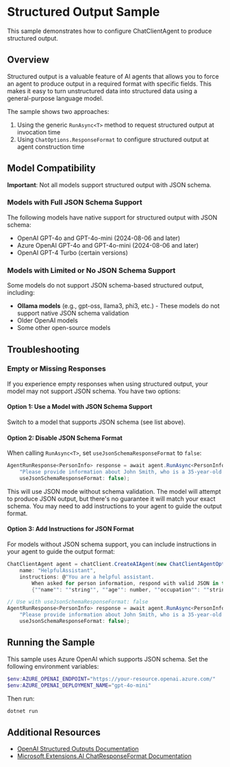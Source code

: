 # Structured Output Sample

This sample demonstrates how to configure ChatClientAgent to produce structured output.

## Overview

Structured output is a valuable feature of AI agents that allows you to force an agent to produce output in a required format with specific fields. This makes it easy to turn unstructured data into structured data using a general-purpose language model.

The sample shows two approaches:
1. Using the generic `RunAsync<T>` method to request structured output at invocation time
2. Using `ChatOptions.ResponseFormat` to configure structured output at agent construction time

## Model Compatibility

**Important**: Not all models support structured output with JSON schema.

### Models with Full JSON Schema Support

The following models have native support for structured output with JSON schema:
- OpenAI GPT-4o and GPT-4o-mini (2024-08-06 and later)
- Azure OpenAI GPT-4o and GPT-4o-mini (2024-08-06 and later)
- OpenAI GPT-4 Turbo (certain versions)

### Models with Limited or No JSON Schema Support

Some models do not support JSON schema-based structured output, including:
- **Ollama models** (e.g., gpt-oss, llama3, phi3, etc.) - These models do not support native JSON schema validation
- Older OpenAI models
- Some other open-source models

## Troubleshooting

### Empty or Missing Responses

If you experience empty responses when using structured output, your model may not support JSON schema. You have two options:

#### Option 1: Use a Model with JSON Schema Support

Switch to a model that supports JSON schema (see list above).

#### Option 2: Disable JSON Schema Format

When calling `RunAsync<T>`, set `useJsonSchemaResponseFormat` to `false`:

```csharp
AgentRunResponse<PersonInfo> response = await agent.RunAsync<PersonInfo>(
    "Please provide information about John Smith, who is a 35-year-old software engineer.",
    useJsonSchemaResponseFormat: false);
```

This will use JSON mode without schema validation. The model will attempt to produce JSON output, but there's no guarantee it will match your exact schema. You may need to add instructions to your agent to guide the output format.

#### Option 3: Add Instructions for JSON Format

For models without JSON schema support, you can include instructions in your agent to guide the output format:

```csharp
ChatClientAgent agent = chatClient.CreateAIAgent(new ChatClientAgentOptions(
    name: "HelpfulAssistant", 
    instructions: @"You are a helpful assistant. 
        When asked for person information, respond with valid JSON in this format:
        {""name"": ""string"", ""age"": number, ""occupation"": ""string""}"));

// Use with useJsonSchemaResponseFormat: false
AgentRunResponse<PersonInfo> response = await agent.RunAsync<PersonInfo>(
    "Please provide information about John Smith, who is a 35-year-old software engineer.",
    useJsonSchemaResponseFormat: false);
```

## Running the Sample

This sample uses Azure OpenAI which supports JSON schema. Set the following environment variables:

```powershell
$env:AZURE_OPENAI_ENDPOINT="https://your-resource.openai.azure.com/"
$env:AZURE_OPENAI_DEPLOYMENT_NAME="gpt-4o-mini"
```

Then run:

```powershell
dotnet run
```

## Additional Resources

- [OpenAI Structured Outputs Documentation](https://platform.openai.com/docs/guides/structured-outputs)
- [Microsoft.Extensions.AI ChatResponseFormat Documentation](https://learn.microsoft.com/dotnet/api/microsoft.extensions.ai.chatresponseformat)
